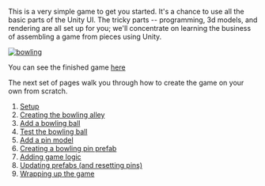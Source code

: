 This is a very simple game to get you started. It's a chance to use all the basic parts of the Unity UI. The tricky parts -- programming, 3d models, and rendering are all set up for you; we'll concentrate on learning the business of assembling a game from pieces using Unity.

<a href ="https://dl.dropboxusercontent.com/u/2977490/Unity%40makerhaus/Unity%40makerhaus.html"> ![bowling](https://dl.dropboxusercontent.com/u/2977490/Unity%40makerhaus/gfx/Screenshot%202013-10-13%2000.01.50.png)</a>

You can see the finished game [here](https://dl.dropboxusercontent.com/u/2977490/Unity%40makerhaus/Unity%40makerhaus.html)

The next set of pages walk you through how to create the game on your own from scratch.

1. [Setup](ex1-1.md)
2. [Creating the bowling alley](ex1-2.md)
3. [Add a bowling ball](ex1-3.md)
4. [Test the bowling ball](ex1-4.md)
5. [Add a pin model](ex1-5.md)
6. [Creating a bowling pin prefab](ex1-6.md)
7. [Adding game logic](ex1-7.md)
8. [Updating prefabs (and resetting pins)](ex1-8)
9. [Wrapping up the game](ex1-9.md)